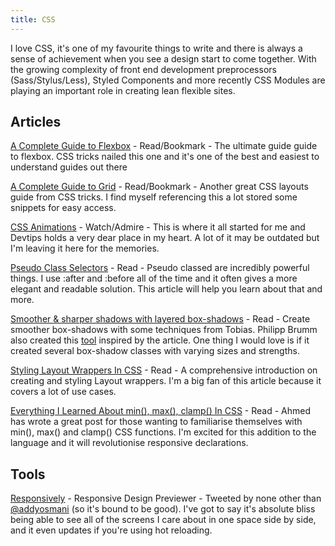 ```yaml
---
title: CSS
---
```


I love CSS, it's one of my favourite things to write and there is always a sense of achievement when you see a design start to come together. With the growing complexity of front end development preprocessors (Sass/Stylus/Less), Styled Components and more recently CSS Modules are playing an important role in creating lean flexible sites.

## Articles

[A Complete Guide to Flexbox](https://css-tricks.com/snippets/css/a-guide-to-flexbox/) - Read/Bookmark - The ultimate guide guide to flexbox. CSS tricks nailed this one and it's one of the best and easiest to understand guides out there

[A Complete Guide to Grid](https://css-tricks.com/snippets/css/complete-guide-grid/) - Read/Bookmark - Another great CSS layouts guide from CSS tricks. I find myself referencing this a lot stored some snippets for easy access.

[CSS Animations](https://www.youtube.com/watch?v=8kK-cA99SA0&list=PLqGj3iMvMa4LvJ8VctoXnPI0dtE40wfid) - Watch/Admire - This is where it all started for me and Devtips holds a very dear place in my heart. A lot of it may be outdated but I'm leaving it here for the memories.

[Pseudo Class Selectors](https://css-tricks.com/pseudo-class-selectors/) - Read - Pseudo classed are incredibly powerful things. I use :after and :before all of the time and it often gives a more elegant and readable solution. This article will help you learn about that and more.

[Smoother & sharper shadows with layered box-shadows](https://tobiasahlin.com/blog/layered-smooth-box-shadows/) - Read - Create smoother box-shadows with some techniques from Tobias. Philipp Brumm also created this [tool](https://brumm.af/shadows) inspired by the article. One thing I would love is if it created several box-shadow classes with varying sizes and strengths.

[Styling Layout Wrappers In CSS](https://ishadeed.com/article/styling-wrappers-css) - Read - A comprehensive introduction on creating and styling Layout wrappers. I'm a big fan of this article because it covers a lot of use cases.

[Everything I Learned About min(), max(), clamp() In CSS](https://ishadeed.com/article/css-min-max-clamp/) - Read - Ahmed has wrote a great post for those wanting to familiarise themselves with min(), max() and clamp() CSS functions. I'm excited for this addition to the language and it will revolutionise responsive declarations.

## Tools

[Responsively](https://responsively.app/) - Responsive Design Previewer - Tweeted by none other than [@addyosmani](https://twitter.com/addyosmani) (so it's bound to be good). I've got to say it's absolute bliss being able to see all of the screens I care about in one space side by side, and it even updates if you're using hot reloading.
